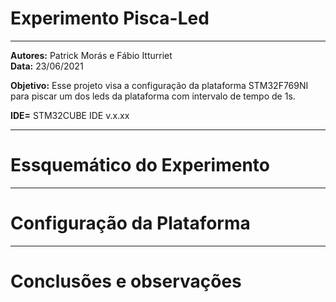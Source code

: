 
# Experimento Pisca-Led
_____________________________________________________________________________________________________________________________________________
**Autores:** Patrick Morás e Fábio Itturriet  
**Data:** 23/06/2021  
         
**Objetivo:** Esse projeto visa a configuração da plataforma STM32F769NI para piscar um dos leds da plataforma com intervalo de tempo de 1s.

**IDE=** STM32CUBE IDE v.x.xx

_____________________________________________________________________________________________________________________________________________

# Essquemático do Experimento






_____________________________________________________________________________________________________________________________________________

# Configuração da Plataforma



_____________________________________________________________________________________________________________________________________________

# Conclusões e observações
